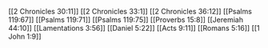 [[2 Chronicles 30:11]]
[[2 Chronicles 33:1]]
[[2 Chronicles 36:12]]
[[Psalms 119:67]]
[[Psalms 119:71]]
[[Psalms 119:75]]
[[Proverbs 15:8]]
[[Jeremiah 44:10]]
[[Lamentations 3:56]]
[[Daniel 5:22]]
[[Acts 9:11]]
[[Romans 5:16]]
[[1 John 1:9]]
